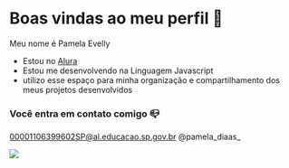 # Boas vindas ao meu perfil 💙

Meu nome é Pamela Evelly

- Estou no [Alura](https://www.alura.com.br)
- Estou me desenvolvendo na Linguagem Javascript
- utilizo esse espaço para minha organização e compartilhamento dos meus projetos desenvolvidos

 ### Você entra em contato comigo 📪

 00001106399602SP@al.educacao.sp.gov.br
 @pamela_diaas_
 

![](https://media.tenor.com/B7JKUVwXaLwAAAAM/goyang-menari.gif)
